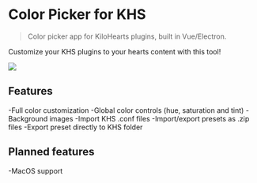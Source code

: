 # Color Picker for KHS
> Color picker app for KiloHearts plugins, built in Vue/Electron.

Customize your KHS plugins to your hearts content with this tool!

![](https://media.discordapp.net/attachments/703131675319861312/706807953017012294/unknown.png?width=1092&height=683)

## Features
-Full color customization
-Global color controls (hue, saturation and tint)
-Background images
-Import KHS .conf files
-Import/export presets as .zip files
-Export preset directly to KHS folder

## Planned features
-MacOS support
